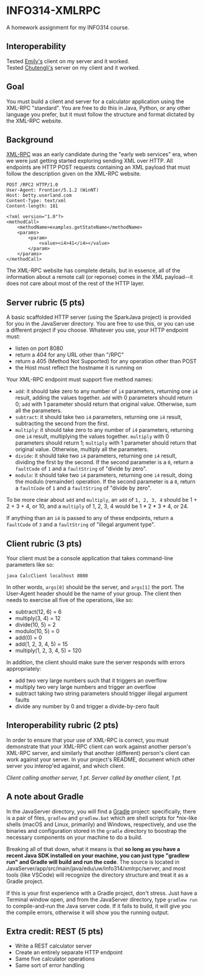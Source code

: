# INFO314-XMLRPC
A homework assignment for my INFO314 course.

## Interoperability

Tested [Emily's](https://github.com/emilysmokoff/INFO314-XMLRPC) client on my server and it worked.\
Tested [Chutengli's](https://github.com/Chutengli/INFO314-XMLRPC) server on my client and it worked.

## Goal
You must build a client and server for a calculator application using the XML-RPC "standard". You are free to do this in Java, Python, or any other language you prefer, but it must follow the structure and format dictated by the XML-RPC website.

## Background
[XML-RPC](http://xmlrpc.com/) was an early candidate during the "early web services" era, when we were just getting started exploring sending XML over HTTP. All endpoints are HTTP POST requests containing an XML payload that must follow the description given on the XML-RPC website.

```
POST /RPC2 HTTP/1.0
User-Agent: Frontier/5.1.2 (WinNT)
Host: betty.userland.com
Content-Type: text/xml
Content-length: 181

<?xml version="1.0"?>
<methodCall>
    <methodName>examples.getStateName</methodName>
    <params>
        <param>
            <value><i4>41</i4></value>
        </param>
    </params>
</methodCall>
```

The XML-RPC website has complete details, but in essence, all of the information about a remote call (or reponse) comes in the XML payload--it does not care about most of the rest of the HTTP layer.

## Server rubric (5 pts)

A basic scaffolded HTTP server (using the SparkJava project) is provided for you in the JavaServer directory. You are free to use this, or you can use a different project if you choose. Whatever you use, your HTTP endpoint must:

* listen on port 8080
* return a 404 for any URL other than "/RPC"
* return a 405 (Method Not Supported) for any operation other than POST
* the Host must reflect the hostname it is running on

Your XML-RPC endpoint must support five method names:

* `add`: it should take zero to any number of `i4` parameters, returning one `i4` result, adding the values together. `add` with 0 parameters should return 0; `add` with 1 parameter should return that original value. Otherwise, sum all the parameters.
* `subtract`: it should take two `i4` parameters, returning one `i4` result, subtracting the second from the first.
* `multiply`: it should take zero to any number of `i4` parameters, returning one `i4` result, multiplying the values together. `multiply` with 0 parameters should return 1; `multiply` with 1 parameter should return that original value. Otherwise, multiply all the parameters.
* `divide`: it should take two `i4` parameters, returning one `i4` result, dividing the first by the second. If the second parameter is a `0`, return a `faultCode` of `1` and a `faultString` of "divide by zero".
* `modulo`: it should take two `i4` parameters, returning one `i4` result, doing the modulo (remainder) operation. If the second parameter is a `0`, return a `faultCode` of `1` and a `faultString` of "divide by zero".

To be more clear about `add` and `multiply`, an `add` of `1, 2, 3, 4` should be 1 + 2 + 3 + 4, or 10, and a `multiply` of 1, 2, 3, 4 would be 1 * 2 * 3 * 4, or 24. 

If anything than an `i4` is passed to any of these endpoints, return a `faultCode` of `3` and a `faultString` of "illegal argument type".

## Client rubric (3 pts)

Your client must be a console application that takes command-line parameters like so:

`java CalcClient localhost 8080`

In other words, `args[0]` should be the server, and `args[1]` the port. The User-Agent header should be the name of your group. The client then needs to exercise all five of the operations, like so:

* subtract(12, 6) = 6
* multiply(3, 4) = 12
* divide(10, 5) = 2
* modulo(10, 5) = 0
* add(0) = 0
* add(1, 2, 3, 4, 5) = 15
* multiply(1, 2, 3, 4, 5) = 120

In addition, the client should make sure the server responds with errors appropriately:

* add two very large numbers such that it triggers an overflow
* multiply two very large numbers and trigger an overflow
* subtract taking two string parameters should trigger illegal argument faults
* divide any number by 0 and trigger a divide-by-zero fault

## Interoperability rubric (2 pts)

In order to ensure that your use of XML-RPC is correct, you must demonstrate that your XML-RPC client can work against another person's XML-RPC server, and similarly that another (different) person's client can work against your server. In your project's README, document which other server you interop'ed against, and which client.

*Client calling another server, 1 pt. Server called by another client, 1 pt.*

## A note about Gradle

In the JavaServer directory, you will find a [Gradle](https://gradle.org/) project: specifically, there is a pair of files, `gradlew` and `gradlew.bat` which are shell scripts for *nix-like shells (macOS and Linux, primarily) and Windows, respectively, and use the binaries and configuration stored in the `gradle` directory to boostrap the necessary components on your machine to do a build.

Breaking all of that down, what it means is that **so long as you have a recent Java SDK installed on your machine, you can just type "gradlew run" and Gradle will build and run the code**. The source is located in JavaServer/app/src/main/java/edu/uw/info314/xmlrpc/server, and most tools (like VSCode) will recognize the directory structure and treat it as a Gradle project.

If this is your first experience with a Gradle project, don't stress. Just have a Terminal window open, and from the JavaServer directory, type `gradlew run` to compile-and-run the Java server code. If it fails to build, it will give you the compile errors, otherwise it will show you the running output.

## Extra credit: REST (5 pts)

* Write a REST calculator server
* Create an entirely separate HTTP endpoint
* Same five calculator operations
* Same sort of error handling

